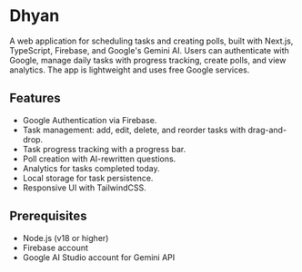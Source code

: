# Dhyan

A web application for scheduling tasks and creating polls, built with Next.js, TypeScript, Firebase, and Google's Gemini AI. Users can authenticate with Google, manage daily tasks with progress tracking, create polls, and view analytics. The app is lightweight and uses free Google services.

## Features

- Google Authentication via Firebase.
- Task management: add, edit, delete, and reorder tasks with drag-and-drop.
- Task progress tracking with a progress bar.
- Poll creation with AI-rewritten questions.
- Analytics for tasks completed today.
- Local storage for task persistence.
- Responsive UI with TailwindCSS.

## Prerequisites

- Node.js (v18 or higher)
- Firebase account
- Google AI Studio account for Gemini API

